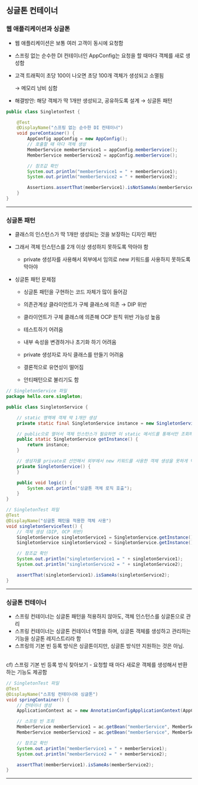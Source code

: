 ## 싱글톤 컨테이너

### 웹 애플리케이션과 싱글톤
- 웹 애플리케이션은 보통 여러 고객이 동시에 요청함
- 스프링 없는 순수한 DI 컨테이너인 AppConfig는 요청을 할 때마다 객체를 새로 생성함
- 고객 트래픽이 초당 100이 나오면 초당 100개 객체가 생성되고 소멸됨

    → 메모리 낭비 심함

- 해결방안: 해당 객체가 딱 1개만 생성되고, 공유하도록 설계 → 싱글톤 패턴

```java
public class SingletonTest {

    @Test
    @DisplayName("스프링 없는 순수한 DI 컨테이너")
    void pureContainer() {
        AppConfig appConfig = new AppConfig();
        // 호출할 때 마다 객체 생성
        MemberService memberService1 = appConfig.memberService();
        MemberService memberService2 = appConfig.memberService();

        // 참조값 확인
        System.out.println("memberService1 = " + memberService1);
        System.out.println("memberService2 = " + memberService2);

        Assertions.assertThat(memberService1).isNotSameAs(memberService2);
    }
}
```

---

### 싱글톤 패턴
- 클래스의 인스턴스가 딱 1개만 생성되는 것을 보장하는 디자인 패턴
- 그래서 객체 인스턴스를 2개 이상 생성하지 못하도록 막아야 함

   - private 생성자를 사용해서 외부에서 임의로 new 키워드를 사용하지 못하도록 막아야

- 싱글톤 패턴 문제점

   - 싱글톤 패턴을 구현하는 코드 자체가 많이 들어감

   - 의존관계상 클라이언트가 구체 클래스에 의존 → DIP 위반

   - 클라이언트가 구체 클래스에 의존해 OCP 원칙 위반 가능성 높음

   - 테스트하기 어려움

   - 내부 속성을 변경하거나 초기화 하기 어려움

   - private 생성자로 자식 클래스를 만들기 어려움

   - 결론적으로 유연성이 떨어짐

   - 안티패턴으로 불리기도 함
   

```java
// SingletonService 파일
package hello.core.singleton;

public class SingletonService {

    // static 영역에 객체 딱 1개만 생성
    private static final SingletonService instance = new SingletonService();

    // public으로 열어서 객체 인스턴스가 필요하면 이 static 메서드를 통해서만 조회하도록 허용
    public static SingletonService getInstance() {
        return instance;
    }

    // 생성자를 private로 선언해서 외부에서 new 키워드를 사용한 객체 생성을 못하게 막음
    private SingletonService() {
    }

    public void logic() {
        System.out.println("싱글톤 객체 로직 호출");
    }
}

// SingletonTest 파일
@Test
@DisplayName("싱글톤 패턴을 적용한 객체 사용")
void singletonServiceTest() {
    // 객체 생성 (DIP, OCP 위반)
    SingletonService singletonService1 = SingletonService.getInstance();
    SingletonService singletonService2 = SingletonService.getInstance();

    // 참조값 확인
    System.out.println("singletonService1 = " + singletonService1);
    System.out.println("singletonService2 = " + singletonService2);

    assertThat(singletonService1).isSameAs(singletonService2);
}
```

---

### 싱글톤 컨테이너
- 스프링 컨테이너는 싱글톤 패턴을 적용하지 않아도, 객체 인스턴스를 싱글톤으로 관리
- 스프링 컨테이너는 싱글톤 컨테이너 역할을 하며, 싱글톤 객체를 생성하고 관리하는 기능을 싱글톤 레지스트리라 함
- 스프링의 기본 빈 등록 방식은 싱글톤이지만, 싱글톤 방식만 지원하는 것은 아님.
<br/>
cf) 스프링 기본 빈 등록 방식 찾아보기
- 요청할 때 마다 새로운 객체를 생성해서 반환하는 기능도 제공함

```java
// SingletonTest 파일
@Test
@DisplayName("스프링 컨테이너와 싱글톤")
void springContainer() {
    // 컨테이너 생성
    ApplicationContext ac = new AnnotationConfigApplicationContext(AppConfig.class);

    // 스프링 빈 조회
    MemberService memberService1 = ac.getBean("memberService", MemberService.class);
    MemberService memberService2 = ac.getBean("memberService", MemberService.class);

    // 참조값 확인
    System.out.println("memberService1 = " + memberService1);
    System.out.println("memberService2 = " + memberService2);

    assertThat(memberService1).isSameAs(memberService2);
}
```

---